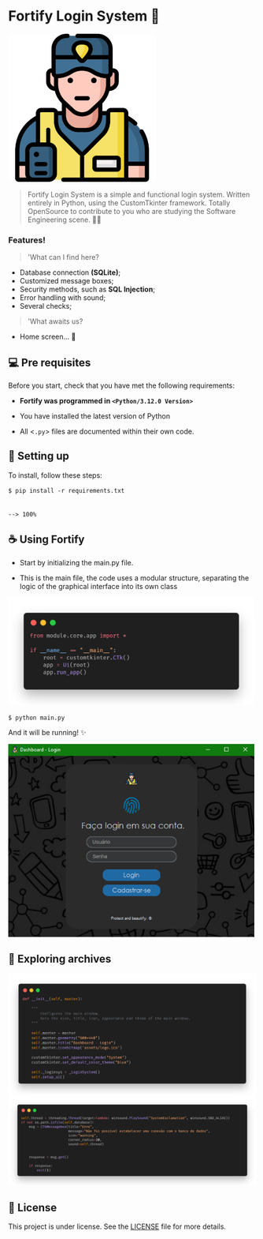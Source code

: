 # Fortify Login System 💨

<img src="assets/logo.png" alt="fortify" width=300px>

> Fortify Login System is a simple and functional login system. Written entirely in Python, using the CustomTkinter framework. Totally OpenSource to contribute to you who are studying the Software Engineering scene. 💫🥳

### Features!

> 'What can I find here?

- Database connection **(SQLite)**;
- Customized message boxes;
- Security methods, such as **SQL Injection**;
- Error handling with sound;
- Several checks;

> 'What awaits us?

- Home screen... 🎊

## 💻 Pre requisites

Before you start, check that you have met the following requirements:

- **Fortify was programmed in `<Python/3.12.0 Version>`** 
- You have installed the latest version of Python

- All <`.py`> files are documented within their own code.

## 🚀 Setting up 

To install, follow these steps:

```
$ pip install -r requirements.txt


--> 100%
```

## ☕ Using **Fortify**

- Start by initializing the main.py file.

- This is the main file, the code uses a modular structure,
separating the logic of the graphical interface into its own class

<img src="assets/mainexample.png" width="500">

```
$ python main.py
```

And it will be running! ✨

<img src="assets/dash.png" width="500">


## 🎡 Exploring archives

<img src="assets/initapp.png">
<img src="assets/system2.png">

## 📝 License

This project is under license. See the [LICENSE](LICENSE) file for more details.
